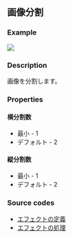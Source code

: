 ## 画像分割

### Example

![](https://beditor.net/imgs/example/image-split.jpg)

### Description

画像を分割します。

### Properties

#### 横分割数

* 最小 - 1
* デフォルト - 2

#### 縦分割数

* 最小 - 1
* デフォルト - 2

### Source codes

* [エフェクトの定義](https://github.com/b-editor/BEditor/blob/main/src/BEditor.Primitive/Effects/PrimitiveImages/ImageSplit.cs)
* [エフェクトの処理](https://github.com/b-editor/BEditor/blob/main/src/BEditor.Primitive/Effects/PrimitiveImages/ImageSplit.cs)
